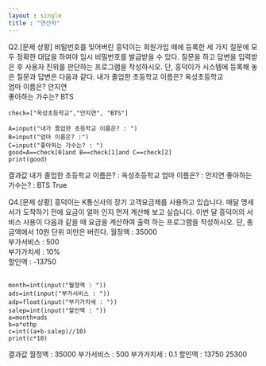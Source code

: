 ```yaml
---
layout : single
title : "연산자"
---
```


Q2.[문제 상황]
비밀번호를 잊어버린 흥덕이는 회원가입 때에 등록한 세 가지 질문에 모두 정확한 대답을
하여야 임시 비밀번호를 발급받을 수 있다. 질문을 하고 답변을 입력받은 후 사용자 진위를
판단하는 프로그램을 작성하시오. 단, 흥덕이가 시스템에 등록해 놓은 질문과 답변은 다음과
같다. 
내가 졸업한 초등학교 이름은? 옥성초등학교  
엄마 이름은? 안지연  
좋아하는 가수는? BTS  
~~~
check=["옥성초등학교","안지연", "BTS"]

A=input("내가 졸업한 초등학교 이름은? : ")
B=input("엄마 이름은? :")
C=input("좋아하는 가수는? : ")
good=A==check[0]and B==check[1]and C==check[2]
print(good)
~~~
결과값
내가 졸업한 초등학교 이름은? : 옥성초등학교
엄마 이름은? : 안지연
좋아하는 가수는? : BTS
True

Q4.[문제 상황]
흥덕이는 K통신사의 장기 고객요금제를 사용하고
있습니다. 매달 명세서가 도착하기 전에 요금이 얼마
인지 먼저 계산해 보고 싶습니다. 이번 달 흥덕이의
서비스 사용이 다음과 같을 때 요금을 계산하여 출력
하는 프로그램을 작성하시오. 단, 총 금액에서 10원
단위 미만은 버린다.
월정액 : 35000  
부가서비스 : 500  
부가가치세 : 10%  
할인액 : -13750  
~~~

month=int(input("월정액 : "))
ads=int(input("부가서비스 : "))
adp=float(input("부가가치세 : "))
salep=int(input("할인액 : "))
a=month+ads
b=a*othp
c=int((a+b-salep)//10)
print(c*10)
~~~
결과값
월정액 : 35000
부가서비스 : 500
부가가치세 : 0.1
할인액 : 13750
25300
